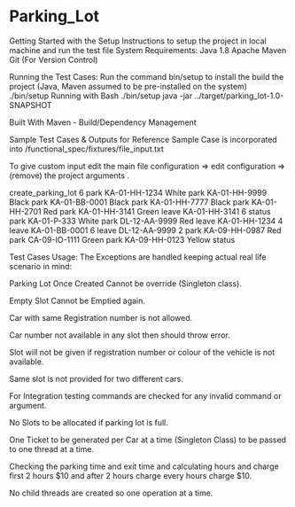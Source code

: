# Parking_Lot
Getting Started with the Setup
Instructions to setup the project in local machine and run the test file
System Requirements:
Java 1.8
Apache Maven
Git (For Version Control)

Running the Test Cases:
Run the command bin/setup to install the build the project (Java, Maven assumed to be pre-installed on the system)
./bin/setup
Running with Bash
./bin/setup java -jar ../target/parking_lot-1.0-SNAPSHOT

Built With
Maven - Build/Dependency Management

Sample Test Cases & Outputs for Reference
Sample Case is incorporated into /functional_spec/fixtures/file_input.txt

To give custom input edit the main file configuration => edit configuration => (remove) the project arguments .

create_parking_lot 6
park KA-01-HH-1234 White
park KA-01-HH-9999 Black
park KA-01-BB-0001 Black
park KA-01-HH-7777 Black
park KA-01-HH-2701 Red
park KA-01-HH-3141 Green
leave KA-01-HH-3141 6
status
park KA-01-P-333 White
park DL-12-AA-9999 Red
leave KA-01-HH-1234 4
leave KA-01-BB-0001 6
leave DL-12-AA-9999 2
park KA-09-HH-0987 Red
park CA-09-IO-1111 Green
park KA-09-HH-0123 Yellow
status

Test Cases Usage:
The Exceptions are handled keeping actual real life scenario in mind:

Parking Lot Once Created Cannot be override (Singleton class).

Empty Slot Cannot be Emptied again.

Car with same Registration number is not allowed.

Car number not available in any slot then should throw error.

Slot will not be given if registration number or colour of the vehicle is not available.

Same slot is not provided for two different cars.

For Integration testing commands are checked for any invalid command or argument.

No Slots to be allocated if parking lot is full.

One Ticket to be generated per Car at a time (Singleton Class) to be passed to one thread at a time.

Checking the parking time and exit time and calculating hours and charge first 2 hours $10 and after 2 hours charge every hours charge $10.

No child threads are created so one operation at a time.
